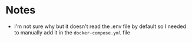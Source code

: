 # Notes
- I'm not sure why but it doesn't read the .env file by default so I needed to manually add it in the `docker-compose.yml` file
